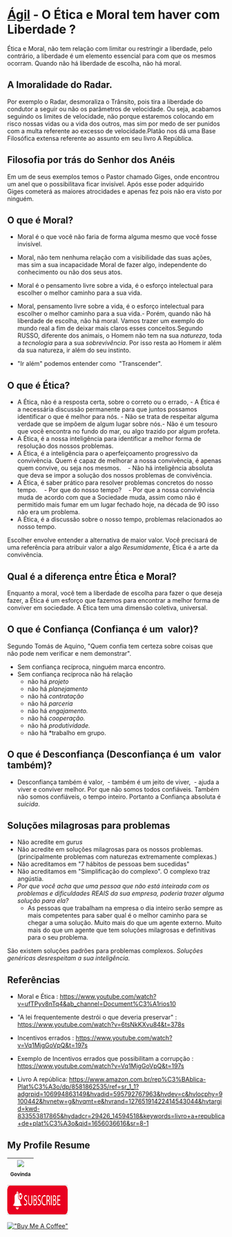 # [Ágil](./Agil_Entendendo_Seu_Comportamento-pt.md) - O Ética e Moral tem haver com Liberdade ?

Ética e Moral, não tem relação com limitar ou restringir a liberdade, pelo contrário, a liberdade é um elemento essencial para com que os mesmos ocorram. Quando não há liberdade de escolha, não há moral.

## A Imoralidade do Radar.
Por exemplo o Radar, desmoraliza o Trânsito, pois tira a liberdade do condutor a seguir ou não os parâmetros de velocidade. Ou seja, acabamos seguindo os limites de velocidade, não porque estaremos colocando em risco nossas vidas ou a vida dos outros, mas sim por medo de ser punidos com a multa referente ao excesso de velocidade.Platão nos dá uma Base Filosófica extensa referente ao assunto em seu livro A República.

## Filosofia por trás do Senhor dos Anéis  
Em um de seus exemplos temos o Pastor chamado Giges, onde encontrou um anel que o possibilitava ficar invisível. Após esse poder adquirido Giges cometerá as maiores atrocidades e apenas fez pois não era visto por ninguém.

## O que é Moral?
- Moral é o que você não faria de forma alguma mesmo que você fosse invisível. 
- Moral, não tem nenhuma relação com a visibilidade das suas ações, mas sim a sua incapacidade Moral de fazer algo, independente do conhecimento ou não dos seus atos.
- Moral é o pensamento livre sobre a vida, é o esforço intelectual para escolher o melhor caminho para a sua vida.
- Moral, pensamento livre sobre a vida, é o esforço intelectual para escolher o melhor caminho para a sua vida.- Porém, quando não há liberdade de escolha, não há moral.
Vamos trazer um exemplo do mundo real a fim de deixar mais claros esses conceitos.Segundo RUSSO, diferente dos animais, o Homem não tem na sua *natureza*, toda a *tecnologia* para a sua *sobrevivência*. Por isso resta ao Homem ir além da sua natureza, ir além do seu instinto.

- "Ir além" podemos entender como  "Transcender".

## O que é Ética?

- A Ética, não é a resposta certa, sobre o correto ou o errado, - A Ética é a necessária discussão permanente para que juntos possamos identificar o que é melhor para nós. - Não se trata de respeitar alguma verdade que se impõem de algum lugar sobre nós.- Não é um tesouro que você encontra no fundo do mar, ou algo trazido por algum profeta. 
- A Ética, é a nossa inteligência para identificar a melhor forma de resolução dos nossos problemas.
- A Ética, é a inteligência para o aperfeiçoamento progressivo da convivência. Quem é capaz de melhorar a nossa convivência, é apenas quem convive, ou seja nos mesmos.    - Não há inteligência absoluta que deva se impor a solução dos nossos problemas de convivência.
- A Ética, é saber prático para resolver problemas concretos do nosso tempo.    - Por que do nosso tempo?    - Por que a nossa convivência muda de acordo com que a Sociedade muda, assim como não é permitido mais fumar em um lugar fechado hoje, na década de 90 isso não era um problema.
- A Ética, é a discussão sobre o nosso tempo, problemas relacionados ao nosso tempo.

Escolher envolve entender a alternativa de maior valor. Você precisará de uma referência para atribuir valor a algo
*Resumidamente*, Ética é a arte da convivência.

## Qual é a diferença entre Ética e Moral?
Enquanto a moral, você tem a liberdade de escolha para fazer o que deseja fazer, a Ética é um esforço que fazemos para encontrar a melhor forma de conviver em sociedade. A Ética tem uma dimensão coletiva, universal.

## O que é Confiança (Confiança é um  valor)?
Segundo Tomás de Aquino, "Quem confia tem certeza sobre coisas que não pode nem verificar e nem demonstrar".

- Sem confiança recíproca, ninguém marca encontro.
- Sem confiança recíproca não há relação  
    - não há *projeto*  
    - não há *planejamento*  
    - não há *contratação*  
    - não há *parceria*  
    - não há *engajamento.*  
    - não há *cooperação.*  
    - não há *produtividade.*  
    - não há *trabalho em grupo.

## O que é Desconfiança (Desconfiança é um  valor também)?
- Desconfiança também é valor,  - também é um jeito de viver,  - ajuda a viver e conviver melhor. Por que não somos todos confiáveis. Também não somos confiáveis, o tempo inteiro. Portanto a Confiança absoluta é *suicida*.

## Soluções milagrosas para problemas

- Não acredite em *gurus*
- Não acredite em soluções milagrosas para os nossos problemas. (principalmente problemas com naturezas extremamente complexas.)
- Não acreditamos em "7 hábitos de pessoas bem sucedidas"
- Não acreditamos em "Simplificação do complexo". O complexo traz angústia.
- *Por que você acha que uma pessoa que não está inteirada com os problemas e dificuldades REAIS da sua empresa, poderia trazer alguma solução para ela?*
    - As pessoas que trabalham na empresa o dia inteiro serão sempre as mais competentes para saber qual é o melhor caminho para se chegar a uma solução. Muito mais do que um agente externo. Muito mais do que um agente que tem soluções milagrosas e definitivas para o seu problema.


São existem soluções padrões para problemas complexos. *Soluções genéricas desrespeitam a sua inteligência.*

## Referências

- Moral e Ética : https://www.youtube.com/watch?v=ufTPyv8nTq4&ab_channel=Document%C3%A1rios10

- "A lei frequentemente destrói o que deveria preservar" : https://www.youtube.com/watch?v=6tsNkKXvu84&t=378s

- Incentivos errados : https://www.youtube.com/watch?v=Vq1MjgGoVpQ&t=197s

- Exemplo de Incentivos errados que possibilitam a corrupção : https://www.youtube.com/watch?v=Vq1MjgGoVpQ&t=197s

- Livro A república: https://www.amazon.com.br/rep%C3%BAblica-Plat%C3%A3o/dp/8581862535/ref=sr_1_1?adgrpid=106994863149&hvadid=595792767963&hvdev=c&hvlocphy=9100442&hvnetw=g&hvqmt=e&hvrand=12765191422414543044&hvtargid=kwd-833553817865&hydadcr=29426_14594518&keywords=livro+a+republica+de+plat%C3%A3o&qid=1656036616&sr=8-1



## My Profile Resume

| [<img src="https://avatars.githubusercontent.com/u/498332?s=400&u=9b7a8aa8743ec4dd3c84d8c382aa31fb1b6c8abf&v=4" width=115><br><sub>Govinda</sub>](https://github.com/govinda777) |
| :---: |

<p align="left">

<a href="https://github.com/govinda777?tab=followers">
<img src="./imgs/sub.jpeg" height="70" width="140" alt="Unform" />
</a>

</p>

[!["Buy Me A Coffee"](https://user-images.githubusercontent.com/1376749/120938564-50c59780-c6e1-11eb-814f-22a0399623c5.png)](https://www.buymeacoffee.com/govinda777)

